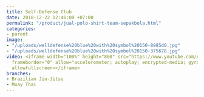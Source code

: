 ```yaml
---
title: Self-Defense Club
date: 2018-12-22 12:46:00 +07:00
permalink: "/product/jual-polo-shirt-team-sepakbola.html"
categories:
- parent
image:
- "/uploads/welldefense%20blue%20with%20symbol%20150-8985d0.jpg"
- "/uploads/welldefense%20blue%20with%20symbol%20150-375678.jpg"
video: <iframe width="100%" height="800" src="https://www.youtube.com/embed/MqvdZ7Fo_8Y"
  frameborder="0" allow="accelerometer; autoplay; encrypted-media; gyroscope; picture-in-picture"
  allowfullscreen></iframe>
branches:
- Brazilian Jiu-Jitsu
- Muay Thai
---
```


